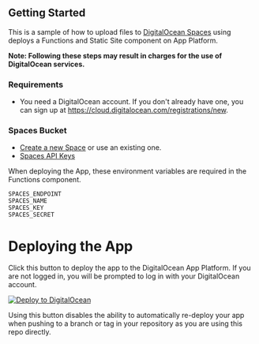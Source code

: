 ## Getting Started

This is a sample of how to upload files to  [DigitalOcean Spaces](https://cloud.digitalocean.com/spaces) using deploys a Functions and Static Site component on App Platform. 

**Note: Following these steps may result in charges for the use of DigitalOcean services.**

### Requirements

* You need a DigitalOcean account. If you don't already have one, you can sign up at https://cloud.digitalocean.com/registrations/new.

### Spaces Bucket
* [Create a new Space](https://cloud.digitalocean.com/spaces/new?) or use an existing one. 
* [Spaces API Keys](https://cloud.digitalocean.com/account/api/tokens)

When deploying the App, these environment variables are required in the Functions component. 

```
SPACES_ENDPOINT
SPACES_NAME
SPACES_KEY
SPACES_SECRET
```

# Deploying the App

Click this button to deploy the app to the DigitalOcean App Platform. If you are not logged in, you will be prompted to log in with your DigitalOcean account.

[![Deploy to DigitalOcean](https://www.deploytodo.com/do-btn-blue.svg)](https://cloud.digitalocean.com/apps/new?repo=https://github.com/ddebarros/sample-functions-file-upload/tree/main)

Using this button disables the ability to automatically re-deploy your app when pushing to a branch or tag in your repository as you are using this repo directly.